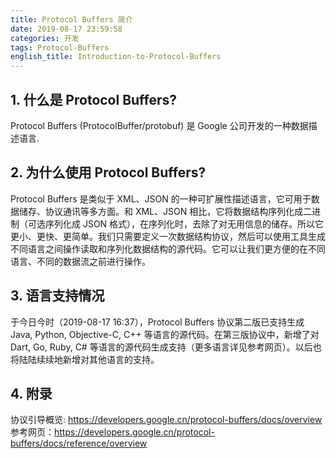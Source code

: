 ```yaml
---
title: Protocol Buffers 简介
date: 2019-08-17 23:59:58
categories: 开发
tags: Protocol-Buffers
english_title: Introduction-to-Protocol-Buffers
---
```


## 1. 什么是 Protocol Buffers?

Protocol Buffers (ProtocolBuffer/protobuf) 是 Google 公司开发的一种数据描述语言.

## 2. 为什么使用 Protocol Buffers?

Protocol Buffers 是类似于 XML、JSON 的一种可扩展性描述语言，它可用于数据储存、协议通讯等多方面。和 XML、JSON 相比，它将数据结构序列化成二进制（可选序列化成 JSON 格式），在序列化时，去除了对无用信息的储存。所以它更小、更快、更简单。我们只需要定义一次数据结构协议，然后可以使用工具生成不同语言之间操作读取和序列化数据结构的源代码。它可以让我们更方便的在不同语言、不同的数据流之前进行操作。

## 3. 语言支持情况

于今日今时（2019-08-17 16:37），Protocol Buffers 协议第二版已支持生成 Java, Python, Objective-C, C++ 等语言的源代码。在第三版协议中，新增了对 Dart, Go, Ruby, C# 等语言的源代码生成支持（更多语言详见参考网页）。以后也将陆陆续续地新增对其他语言的支持。

## 4. 附录

协议引导概览: https://developers.google.cn/protocol-buffers/docs/overview
参考网页：https://developers.google.cn/protocol-buffers/docs/reference/overview
